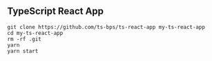 ## TypeScript React App

```
git clone https://github.com/ts-bps/ts-react-app my-ts-react-app
cd my-ts-react-app
rm -rf .git
yarn
yarn start
```
